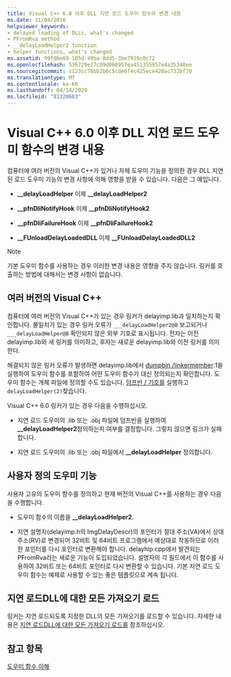 ```yaml
---
title: Visual C++ 6.0 이후 DLL 지연 로드 도우미 함수의 변경 내용
ms.date: 11/04/2016
helpviewer_keywords:
- delayed loading of DLLs, what's changed
- PFromRva method
- __delayLoadHelper2 function
- helper functions, what's changed
ms.assetid: 99f0be69-105d-49ba-8dd5-3be7939c0c72
ms.openlocfilehash: 536729e27c89d068957ea451355957e4a35348ee
ms.sourcegitcommit: c123cc76bb2b6c5cde6f4c425ece420ac733bf70
ms.translationtype: MT
ms.contentlocale: ko-KR
ms.lasthandoff: 04/14/2020
ms.locfileid: "81320603"
---
```

# <a name="changes-in-the-dll-delayed-loading-helper-function-since-visual-c-60"></a>Visual C++ 6.0 이후 DLL 지연 로드 도우미 함수의 변경 내용

컴퓨터에 여러 버전의 Visual C++가 있거나 자체 도우미 기능을 정의한 경우 DLL 지연 된 로드 도우미 기능의 변경 사항에 의해 영향을 받을 수 있습니다. 다음은 그 예입니다.

- **__delayLoadHelper** 이제 **__delayLoadHelper2**

- **__pfnDliNotifyHook** 이제 **__pfnDliNotifyHook2**

- **__pfnDliFailureHook** 이제 **__pfnDliFailureHook2**

- **__FUnloadDelayLoadedDLL** 이제 **__FUnloadDelayLoadedDLL2**

> [!NOTE]
> 기본 도우미 함수를 사용하는 경우 이러한 변경 내용은 영향을 주지 않습니다. 링커를 호출하는 방법에 대해서는 변경 사항이 없습니다.

## <a name="multiple-versions-of-visual-c"></a>여러 버전의 Visual C++

컴퓨터에 여러 버전의 Visual C++가 있는 경우 링커가 delayimp.lib과 일치하는지 확인합니다. 불일치가 있는 경우 링커 오류가 `___delayLoadHelper2@8` 보고되거나 `___delayLoadHelper@8` 확인되지 않은 외부 기호로 표시됩니다. 전자는 이전 delayimp.lib와 새 링커를 의미하고, 후자는 새로운 delayimp.lib와 이전 링커를 의미한다.

해결되지 않은 링커 오류가 발생하면 delayimp.lib에서 [dumpbin /linkermember](linkermember.md):1을 실행하여 도우미 함수를 포함하여 어떤 도우미 함수가 대신 정의되는지 확인합니다. 도우미 함수는 개체 파일에 정의할 수도 있습니다. [덤프빈 / 기호를](symbols.md) 실행하고 `delayLoadHelper(2)`찾습니다.

Visual C++ 6.0 링커가 있는 경우 다음을 수행하십시오.

- 지연 로드 도우미의 .lib 또는 .obj 파일에 덤프빈을 실행하여 **__delayLoadHelper2**정의하는지 여부를 결정합니다. 그렇지 않으면 링크가 실패합니다.

- 지연 로드 도우미의 .lib 또는 .obj 파일에서 **__delayLoadHelper** 정의합니다.

## <a name="user-defined-helper-function"></a>사용자 정의 도우미 기능

사용자 고유의 도우미 함수를 정의하고 현재 버전의 Visual C++를 사용하는 경우 다음을 수행합니다.

- 도우미 함수의 이름을 **__delayLoadHelper2.**

- 지연 설명자(delayimp.h의 ImgDelayDescr)의 포인터가 절대 주소(VA)에서 상대 주소(RV)로 변경되어 32비트 및 64비트 프로그램에서 예상대로 작동하므로 이러한 포인터를 다시 포인터로 변환해야 합니다. delayhlp.cpp에서 발견되는 PFromRva라는 새로운 기능이 도입되었습니다. 설명자의 각 필드에서 이 함수를 사용하여 32비트 또는 64비트 포인터로 다시 변환할 수 있습니다. 기본 지연 로드 도우미 함수는 예제로 사용할 수 있는 좋은 템플릿으로 계속 됩니다.

## <a name="load-all-imports-for-a-delay-loaded-dll"></a>지연 로드DLL에 대한 모든 가져오기 로드

링커는 지연 로드되도록 지정한 DLL의 모든 가져오기를 로드할 수 있습니다. 자세한 내용은 [지연 로드DLL에 대한 모든 가져오기 로드를](loading-all-imports-for-a-delay-loaded-dll.md) 참조하십시오.

## <a name="see-also"></a>참고 항목

[도우미 함수 이해](understanding-the-helper-function.md)
